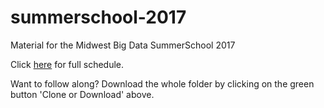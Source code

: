 # summerschool-2017
Material for the Midwest Big Data SummerSchool 2017

Click [here](https://heike.github.io/summerschool-2017/index.html) for full schedule.

Want to follow along? Download the whole folder by clicking on the green button 'Clone or Download' above.
